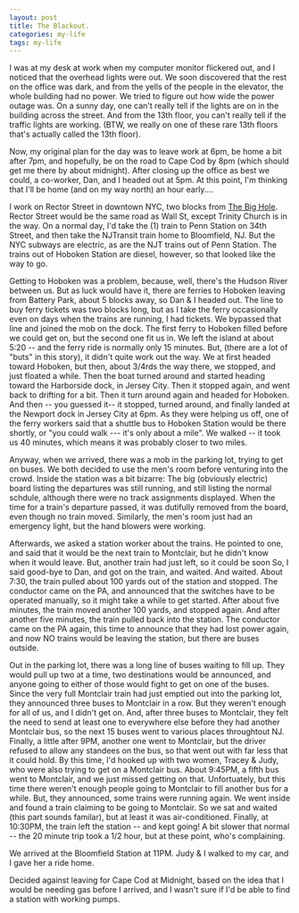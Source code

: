 ```yaml
---
layout: post
title: The Blackout.
categories: my-life
tags: my-life
---
```

<p>I was at my desk at work when my computer monitor flickered out, and I noticed that the overhead lights were out.  We soon discovered that the rest on the office was dark, and from the yells of the people in the elevator, the whole building had no power.  We tried to figure out how wide the power outage was.  On a sunny day, one can't really tell if the lights are on in the building across the street.  And from the 13th floor, you can't really tell if the traffic lights are working.  (BTW, we really on one of these rare 13th floors that's actually called the 13th floor).</p>
<p>Now, my original plan for the day was to leave work at 6pm, be home a bit after 7pm, and hopefully, be on the road to Cape Cod by 8pm (which should get me there by about midnight).   After closing up the office as best we could, a co-worker, Dan, and I headed out at 5pm.  At this point, I'm thinking that I'll be home (and on my way north) an hour early....</p>
<p>I work on Rector Street in downtown NYC, two blocks from <a href="http://www.renewnyc.com/PhotoArchive/viewingwall.shtml">The Big Hole</a>.  Rector Street would be the same road as Wall St, except Trinity Church is in the way. On a normal day, I'd take the (1) train to Penn Station on 34th Street, and then take the NJTransit train home to Bloomfield, NJ.  But the NYC subways are electric, as are the NJT trains out of Penn Station.  The trains out of Hoboken Station are diesel, however, so that looked like the way to go.  </p>
<p>Getting to Hoboken was a problem, because, well, there's the Hudson River between us.  But as luck would have it, there are ferries to Hoboken leaving from Battery Park, about 5 blocks away, so Dan &amp; I headed out.  The line to buy ferry tickets was two blocks long, but as I take the ferry occasionally even on days when the trains are running, I had tickets.  We bypassed that line and joined the mob on the dock.  The first ferry to Hoboken filled before we could get on, but the second one fit us in.  We left the island at about 5:20 -- and the ferry ride is normally only 15 minutes.  But, (there are a lot of "buts" in this story), it didn't quite work out the way.  We at first headed toward Hoboken, but then, about 3/4rds the way there, we stopped, and just floated a while.  Then the boat turned around and started heading toward the Harborside dock, in Jersey City.  Then it stopped again, and went back to drifting for a bit.  Then it turn around again and headed for Hoboken.  And then -- you guessed it-- it stopped, turned around, and finally landed at the Newport dock in Jersey City at 6pm.  As they were helping us off, one of the ferry workers said that a shuttle bus to Hoboken Station would be there shortly, or "you could walk --- it's only about a mile".  We walked -- it took us 40 minutes, which means it was probably closer to two miles.  </p>
<p>Anyway, when we arrived, there was a mob in the parking lot, trying to get on buses.  We both decided to use the men's room before venturing into the crowd.  Inside the station was a bit bizarre:  The big (obviously electric) board listing the departures was still running, and still listing the normal schdule, although there were no track assignments displayed.  When the time for a train's departure passed, it was dutifully removed from the board, even though no train moved.   Similarly, the men's room just had an emergency light, but the hand blowers were working.</p>
<p>Afterwards, we asked a station worker about the trains.  He pointed to one, and said that it would be the next train to Montclair, but he didn't know when it would leave. But, another train had just left, so it could be soon  So, I said good-bye to Dan, and got on the train, and waited.  And waited.  About 7:30, the train pulled about 100 yards out of the station and stopped.  The conductor came on the PA, and announced that the switches have to be operated manually, so it might take a while to get started.  After about five minutes, the train moved another 100 yards, and stopped again. And after another five minutes, the train pulled back into the station.  The conductor came on the PA again, this time to announce that they had lost power again, and now NO trains would be leaving the station, but there are buses outside.</p>
<p>Out in the parking lot, there was a long line of buses waiting to fill up.  They would pull up two at a time, two destinations would be announced, and anyone going to either of those would fight to get on one of the buses.  Since the very full Montclair train had just emptied out into the parking lot, they announced three buses to Montclair in a row.  But they weren't enough for all of us, and I didn't get on.  And, after three buses to Montclair, they felt the need to send at least one to everywhere else before they had another Montclair bus, so the next 15 buses went to various places throughtout NJ.  Finally, a little after 9PM, another one went to Montclair, but the driver refused to allow any standees on the bus, so that went out with far less that it could hold.  By this time, I'd hooked up with two women, Tracey &amp; Judy, who were also trying to get on a Montclair bus.  About 9:45PM, a fifth bus went to Montclair, and we just missed getting on that.  Unfortuately, but this time there weren't enough people going to Montclair to fill another bus for a while.  But, they announced, some trains were running again.  We went inside and found a train claiming to be going to Montclair.  So we sat and waited (this part sounds familar), but at least it was air-conditioned.  Finally, at 10:30PM, the train left the station -- and kept going!  A bit slower that normal -- the 20 minute trip took a 1/2 hour, but at these point, who's complaining.  </p>
<p>We arrived at the Bloomfield Station at 11PM.  Judy &amp; I walked to my car, and I gave her a ride home.  </p>
<p>Decided against leaving for Cape Cod at Midnight, based on the idea that I would be needing gas before I arrived, and I wasn't sure if I'd be able to find a station with working pumps.</p>
<p> </p>